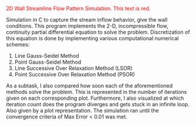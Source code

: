 <span style="color:red"> 2D Wall Streamline Flow Pattern Simulation.</span>
<span style="color:red"> This text is red.</span>

Simulation in C to capture the stream inflow behavior, give the wall conditions. 
This program implements the 2-D, incompressible flow, continuity partial differential equation to solve the problem. Discretization of this equation is done by implementing various computational numerical schemes:
1. Line Gauss-Seidel Method
2. Point Gauss-Seidel Method
3. Line Successive Over Relaxation Method (LSOR)
4. Point Successive Over Relaxation Method (PSOR)

As a subtask, I also compared how soon each of the aforementioned methods solve the problem. This is represented in the number of iterations given on each corresponding plot.
Furthermore, I also visualized at which iteration count does the program diverges and gets stuck in an infinite loop. Also given by a plot representation. 
The simulation ran until the convergence criteria of Max Error < 0.01 was met.

